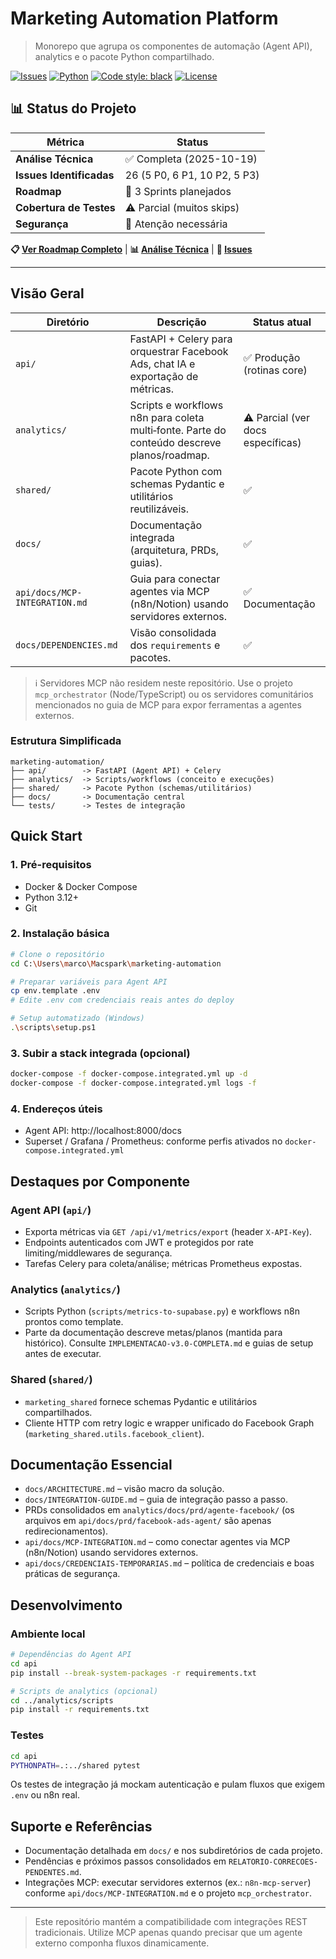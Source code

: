 # Marketing Automation Platform

> Monorepo que agrupa os componentes de automação (Agent API), analytics e o pacote Python compartilhado.

[![Issues](https://img.shields.io/github/issues/Marcocardoso28/marketing-automation)](https://github.com/Marcocardoso28/marketing-automation/issues)
[![Python](https://img.shields.io/badge/python-3.12+-blue.svg)](https://www.python.org/downloads/)
[![Code style: black](https://img.shields.io/badge/code%20style-black-000000.svg)](https://github.com/psf/black)
[![License](https://img.shields.io/badge/license-MIT-green.svg)](LICENSE)

## 📊 Status do Projeto

| Métrica | Status |
|---------|--------|
| **Análise Técnica** | ✅ Completa (2025-10-19) |
| **Issues Identificadas** | 26 (5 P0, 6 P1, 10 P2, 5 P3) |
| **Roadmap** | 📅 3 Sprints planejados |
| **Cobertura de Testes** | ⚠️ Parcial (muitos skips) |
| **Segurança** | 🔴 Atenção necessária |

**📋 [Ver Roadmap Completo](./ROADMAP.md)** | **📊 [Análise Técnica](./ANALISE-TECNICA-COMPLETA.md)** | **🐛 [Issues](https://github.com/Marcocardoso28/marketing-automation/issues)**

---

## Visão Geral

| Diretório  | Descrição | Status atual |
|------------|-----------|--------------|
| `api/`     | FastAPI + Celery para orquestrar Facebook Ads, chat IA e exportação de métricas. | ✅ Produção (rotinas core) |
| `analytics/` | Scripts e workflows n8n para coleta multi‑fonte. Parte do conteúdo descreve planos/roadmap. | ⚠️ Parcial (ver docs específicas) |
| `shared/`  | Pacote Python com schemas Pydantic e utilitários reutilizáveis. | ✅ |
| `docs/`    | Documentação integrada (arquitetura, PRDs, guias). | ✅ |
| `api/docs/MCP-INTEGRATION.md` | Guia para conectar agentes via MCP (n8n/Notion) usando servidores externos. | ✅ Documentação |
| `docs/DEPENDENCIES.md` | Visão consolidada dos `requirements` e pacotes. | ✅ |

> ℹ️ Servidores MCP não residem neste repositório. Use o projeto `mcp_orchestrator` (Node/TypeScript) ou os servidores comunitários mencionados no guia de MCP para expor ferramentas a agentes externos.

### Estrutura Simplificada

```
marketing-automation/
├── api/        -> FastAPI (Agent API) + Celery
├── analytics/  -> Scripts/workflows (conceito e execuções)
├── shared/     -> Pacote Python (schemas/utilitários)
├── docs/       -> Documentação central
└── tests/      -> Testes de integração
```

## Quick Start

### 1. Pré-requisitos

- Docker & Docker Compose
- Python 3.12+
- Git

### 2. Instalação básica

```bash
# Clone o repositório
cd C:\Users\marco\Macspark\marketing-automation

# Preparar variáveis para Agent API
cp env.template .env
# Edite .env com credenciais reais antes do deploy

# Setup automatizado (Windows)
.\scripts\setup.ps1
```

### 3. Subir a stack integrada (opcional)

```bash
docker-compose -f docker-compose.integrated.yml up -d
docker-compose -f docker-compose.integrated.yml logs -f
```

### 4. Endereços úteis

- Agent API: http://localhost:8000/docs  
- Superset / Grafana / Prometheus: conforme perfis ativados no `docker-compose.integrated.yml`

## Destaques por Componente

### Agent API (`api/`)
- Exporta métricas via `GET /api/v1/metrics/export` (header `X-API-Key`).
- Endpoints autenticados com JWT e protegidos por rate limiting/middlewares de segurança.
- Tarefas Celery para coleta/análise; métricas Prometheus expostas.

### Analytics (`analytics/`)
- Scripts Python (`scripts/metrics-to-supabase.py`) e workflows n8n prontos como template.
- Parte da documentação descreve metas/planos (mantida para histórico). Consulte `IMPLEMENTACAO-v3.0-COMPLETA.md` e guias de setup antes de executar.

### Shared (`shared/`)
- `marketing_shared` fornece schemas Pydantic e utilitários compartilhados.
- Cliente HTTP com retry logic e wrapper unificado do Facebook Graph (`marketing_shared.utils.facebook_client`).

## Documentação Essencial

- `docs/ARCHITECTURE.md` – visão macro da solução.
- `docs/INTEGRATION-GUIDE.md` – guia de integração passo a passo.
- PRDs consolidados em `analytics/docs/prd/agente-facebook/` (os arquivos em `api/docs/prd/facebook-ads-agent/` são apenas redirecionamentos).
- `api/docs/MCP-INTEGRATION.md` – como conectar agentes via MCP (n8n/Notion) usando servidores externos.
- `api/docs/CREDENCIAIS-TEMPORARIAS.md` – política de credenciais e boas práticas de segurança.

## Desenvolvimento

### Ambiente local
```bash
# Dependências do Agent API
cd api
pip install --break-system-packages -r requirements.txt

# Scripts de analytics (opcional)
cd ../analytics/scripts
pip install -r requirements.txt
```

### Testes
```bash
cd api
PYTHONPATH=.:../shared pytest
```
Os testes de integração já mockam autenticação e pulam fluxos que exigem `.env` ou n8n real.

## Suporte e Referências

- Documentação detalhada em `docs/` e nos subdiretórios de cada projeto.
- Pendências e próximos passos consolidados em `RELATORIO-CORRECOES-PENDENTES.md`.
- Integrações MCP: executar servidores externos (ex.: `n8n-mcp-server`) conforme `api/docs/MCP-INTEGRATION.md` e o projeto `mcp_orchestrator`.

---

> Este repositório mantém a compatibilidade com integrações REST tradicionais. Utilize MCP apenas quando precisar que um agente externo componha fluxos dinamicamente.

